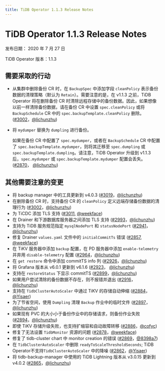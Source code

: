 ```yaml
---
title: TiDB Operator 1.1.3 Release Notes
---
```


# TiDB Operator 1.1.3 Release Notes

发布日期： 2020 年 7 月 27 日

TiDB Operator 版本：1.1.3

## 需要采取的行动

- 从集群中删除备份 CR 时，在 `BackupSpec` 中添加字段 `cleanPolicy` 表示备份数据的清理策略（默认为 `Retain`）。需要注意的是，在 v1.1.3 之前，TiDB Operator 将在删除备份 CR 时清除远程存储中的备份数据。因此，如果想像以前一样清除备份数据，请在备份 CR 中设置 `spec.cleanPolicy` 或将 `BackupSchedule` CR 中的 `spec.backupTemplate.cleanPolicy` 删除。([#3002](https://github.com/pingcap/tidb-operator/pull/3002)，[@lichunzhu](https://github.com/lichunzhu))
- 将 `mydumper` 替换为 `dumpling` 进行备份。

    如果在备份 CR 中配置了 `spec.mydumper`，或者在 `BackupSchedule` CR 中配置了 `spec.backupTemplate.mydumper`，则将其迁移至 `spec.dumpling` 或 `spec.backupTemplate.dumpling`。请注意，TiDB Operator 升级到 v1.1.3 后，`spec.mydumper` 或 `spec.backupTemplate.mydumper` 配置会丢失。([#2870](https://github.com/pingcap/tidb-operator/pull/2870)， [@lichunzhu](https://github.com/lichunzhu))

## 其他需要注意的变更

- 将 backup manager 中的工具更新到 v4.0.3 ([#3019](https://github.com/pingcap/tidb-operator/pull/3019)，[@lichunzhu](https://github.com/lichunzhu))
- 在删除备份 CR 时，支持备份 CR 的 `cleanPolicy` 定义远端存储备份数据的清理行为 ([#3002](https://github.com/pingcap/tidb-operator/pull/3002)，[@lichunzhu](https://github.com/lichunzhu))
- 为 TiCDC 添加 TLS 支持 ([#3011](https://github.com/pingcap/tidb-operator/pull/3011), [@weekface](https://github.com/weekface))
- 在 Drainer 和下游数据库服务器之间添加 TLS 支持 ([#2993](https://github.com/pingcap/tidb-operator/pull/2993)，[@lichunzhu](https://github.com/lichunzhu))
- 支持为 TiDB 服务规范指定 `mysqlNodePort` 和 `statusNodePort` ([#2941](https://github.com/pingcap/tidb-operator/pull/2941)，[@lichunzhu](https://github.com/lichunzhu))
- 修复 Drainer `values.yaml` 文件中的 `initialCommitTs` 错误 ([#2857](https://github.com/pingcap/tidb-operator/pull/2857), [@weekface](https://github.com/weekface))
- 在 TiKV 服务器中添加 `backup` 配置，在 PD 服务器中添加 `enable-telemetry` 并弃用 `disable-telemetry` 配置 ([#2964](https://github.com/pingcap/tidb-operator/pull/2964)，[@lichunzhu](https://github.com/lichunzhu))
- 在 `get restore` 命令中添加 commitTS info 列 ([#2926](https://github.com/pingcap/tidb-operator/pull/2926)，[@lichunzhu](https://github.com/lichunzhu))
- 将 Grafana 版本从 v6.0.1 更新到 v6.1.6 ([#2923](https://github.com/pingcap/tidb-operator/pull/2923)， [@lichunzhu](https://github.com/lichunzhu))
- 支持在 `restoreStatus` 下显示 commitTS ([#2899](https://github.com/pingcap/tidb-operator/pull/2899)，[@lichunzhu](https://github.com/lichunzhu))
- 如果用户尝试清除的备份数据不存在，则不报错并退出 ([#2916](https://github.com/pingcap/tidb-operator/pull/2916)，[@lichunzhu](https://github.com/lichunzhu))
- 支持在 `TidbClusterAutoScaler` 中通过 TiKV 的存储自动伸缩 ([#2884](https://github.com/pingcap/tidb-operator/pull/2884)，[@Yisaer](https://github.com/Yisaer))
- 为了节省空间，使用 `Dumpling` 清理 `Backup` 作业中的临时文件 ([#2897](https://github.com/pingcap/tidb-operator/pull/2897)，[@lichunzhu](https://github.com/lichunzhu))
- 如果现有 PVC 的大小小于备份作业中的存储请求，则备份作业失败 ([#2894](https://github.com/pingcap/tidb-operator/pull/2894)，[@lichunzhu](https://github.com/lichunzhu))
- 即使 TiKV 存储升级失败，也支持扩缩容和自动故障转移 ([#2886](https://github.com/pingcap/tidb-operator/pull/2886)，[@cofyc](https://github.com/cofyc))
- 修复了无法设置 `TidbMonitor` 资源的问题 ([#2878](https://github.com/pingcap/tidb-operator/pull/2878)，[@weekface](https://github.com/weekface))
- 修复了 tidb-cluster chart 中 monitor creation 的错误 ([#2869](https://github.com/pingcap/tidb-operator/pull/2869)，[@8398a7](https://github.com/8398a7))
- 在 `TidbClusterAutoScaler` 中删除 `readyToScaleThresholdSeconds`; TiDB Operator不支持`TidbClusterAutoScaler` 中的降噪 ([#2862](https://github.com/pingcap/tidb-operator/pull/2862)，[@Yisaer](https://github.com/Yisaer))
- 将 tidb-backup-manager 中使用的 TiDB Lightning 版本从 v3.0.15 更新到 v4.0.2 ([#2865](https://github.com/pingcap/tidb-operator/pull/2865)，[@lichunzhu](https://github.com/lichunzhu))

